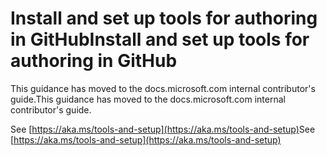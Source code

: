 # <a name="install-and-set-up-tools-for-authoring-in-github"></a><span data-ttu-id="f85bc-101">Install and set up tools for authoring in GitHub</span><span class="sxs-lookup"><span data-stu-id="f85bc-101">Install and set up tools for authoring in GitHub</span></span>

<span data-ttu-id="f85bc-102">This guidance has moved to the docs.microsoft.com internal contributor's guide.</span><span class="sxs-lookup"><span data-stu-id="f85bc-102">This guidance has moved to the docs.microsoft.com internal contributor's guide.</span></span>

<span data-ttu-id="f85bc-103">See [https://aka.ms/tools-and-setup](https://aka.ms/tools-and-setup)</span><span class="sxs-lookup"><span data-stu-id="f85bc-103">See [https://aka.ms/tools-and-setup](https://aka.ms/tools-and-setup)</span></span>
